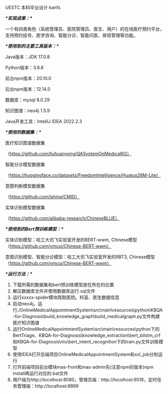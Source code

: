 UESTC 本科毕业设计 kanfs

***\*实现成果：\****

一个有四类角色（系统管理员、医院管理员、医生、用户）的在线医疗预约平台，支持预约挂号、医学咨询、智能分诊、智能问医、排班管理等功能。

***\*使用到的主要工具版本：\****

Java版本：JDK 17.0.8

Python版本：3.6.8

前台npm版本：20.10.0

后台npm版本：12.14.0

数据库：mysql 8.0.29

知识图谱：neo4j 1.5.9

Java开发工具：IntelliJ IDEA 2022.2.3

***\*使用的数据集：\****

医疗知识图谱数据集

（https://github.com/liuhuanyong/QASystemOnMedicalKG）

智能分诊模型数据集

（https://huggingface.co/datasets/FreedomIntelligence/Huatuo26M-Lite）

意图判断模型数据集

（https://github.com/ishine/CMID）

实体识别模型数据集

（https://github.com/alibaba-research/ChineseBLUE）

***\*使用到的Bert预训练模型：\****

实体识别模型：哈工大讯飞实验室开发的BERT-wwm, Chinese模型（https://github.com/ymcui/Chinese-BERT-wwm）

意图识别模型、智能分诊模型：哈工大讯飞实验室开发的RBT3, Chinese模型（https://github.com/ymcui/Chinese-BERT-wwm）

***\*运行方法：\****

1. 下载所需的数据集和bert预训练模型放在所在的位置
2. 解压数据库文件并使用数据库运行.sql文件
3. 运行xxxxx-spider模块爬取医院。科室、医生数据信息
4. 启动neo4j，运行./OnlineMedicalAppointmentSystem\src\main\resources\python\KBQA-for-Diagnosis\build_knowledge_graph\build_medicalgraph.py文件构建医疗知识图谱
5. 运行OnlineMedicalAppointmentSystem\src\main\resources\python下的BertTriage、KBQA-for-Diagnosis\knowledge_extraction\bert_bilstm_crf和KBQA-for-Diagnosis\nlu\bert_intent_recognition下的train.py文件训练模型
6. 使用IDEA打开后端项目OnlineMedicalAppointmentSystem和xxl_job分别运行
7. 打开前端项目前台模块mas-front和mas-admin先(注意npm的版本)npm install再运行对应的.bat文件
8. 用户端为http://locolhost:8080，管理员端：http://locolhost:9518，定时任务管理端：http://localhost:8899

 

 